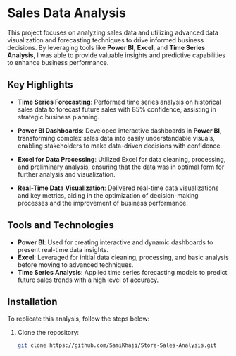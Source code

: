 # Sales Data Analysis

This project focuses on analyzing sales data and utilizing advanced data visualization and forecasting techniques to drive informed business decisions. By leveraging tools like **Power BI**, **Excel**, and **Time Series Analysis**, I was able to provide valuable insights and predictive capabilities to enhance business performance.

## Key Highlights

- **Time Series Forecasting**: Performed time series analysis on historical sales data to forecast future sales with 85% confidence, assisting in strategic business planning.
  
- **Power BI Dashboards**: Developed interactive dashboards in **Power BI**, transforming complex sales data into easily understandable visuals, enabling stakeholders to make data-driven decisions with confidence.
  
- **Excel for Data Processing**: Utilized Excel for data cleaning, processing, and preliminary analysis, ensuring that the data was in optimal form for further analysis and visualization.
  
- **Real-Time Data Visualization**: Delivered real-time data visualizations and key metrics, aiding in the optimization of decision-making processes and the improvement of business performance.

## Tools and Technologies

- **Power BI**: Used for creating interactive and dynamic dashboards to present real-time data insights.
- **Excel**: Leveraged for initial data cleaning, processing, and basic analysis before moving to advanced techniques.
- **Time Series Analysis**: Applied time series forecasting models to predict future sales trends with a high level of accuracy.

## Installation

To replicate this analysis, follow the steps below:

1. Clone the repository:
   ```bash
   git clone https://github.com/SamiKhaji/Store-Sales-Analysis.git
